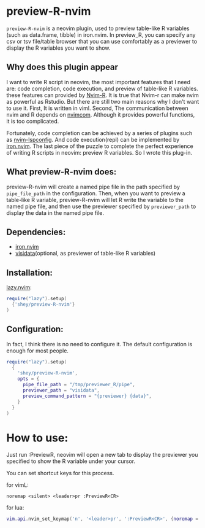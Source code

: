 # preview-R-nvim

`preview-R-nvim` is a neovim plugin, used to preview table-like R variables (such as data.frame, tibble) in iron.nvim. In preview_R, you can specify any csv or tsv file/table browser that you can use comfortably as a previewer to display the R variables you want to show.

## Why does this plugin appear

I want to write R script in neovim, the most important features that I need are: code completion, code execution, and preview of table-like R variables. these features can provided by [Nvim-R](https://github.com/jalvesaq/Nvim-R). It is true that Nvim-r can make nvim as powerful as Rstudio. But there are still two main reasons why I don't want to use it. First, It is written in viml. Second, The communication between nvim and R depends on [nvimcom](https://github.com/jalvesaq/nvimcom). Although it provides powerful functions, it is too complicated.

Fortunately, code completion can be achieved by a series of plugins such as [nvim-lspconfig](https://github.com/neovim/nvim-lspconfig). And code execution(repl) can be implemented by [iron.nvim](https://github.com/Vigemus/iron.nvim). The last piece of the puzzle to complete the perfect experience of writing R scripts in neovim: preview R variables. So I wrote this plug-in.

## What preview-R-nvim does:

preview-R-nvim will create a named pipe file in the path specified by `pipe_file_path` in the configuration. Then, when you want to preview a table-like R variable, preview-R-nvim will let R write the variable to the named pipe file, and then use the previewer specified by `previewer_path` to display the data in the named pipe file.

## Dependencies:

- [iron.nvim](https://github.com/Vigemus/iron.nvim)
- [visidata](https://www.visidata.org/)(optional, as previewer of table-like R variables)

## Installation:

[lazy.nvim](https://github.com/folke/lazy.nvim):
```lua
require("lazy").setup(
  {'shey/preview-R-nvim'}
)
```

## Configuration:

In fact, I think there is no need to configure it. The default configuration is enough for most people.

```lua
require("lazy").setup(
  {
    'shey/preview-R-nvim',
    opts = {
      pipe_file_path = "/tmp/previewer_R/pipe",
      previewer_path = "visidata",
      preview_command_pattern = "{previewer} {data}",
    }
  }
)
```

# How to use:

Just run :PreviewR, neovim will open a new tab to display the previewer you specified to show the R variable under your cursor.

You can set shortcut keys for this process.

for vimL:
```vim
noremap <silent> <leader>pr :PreviewR<CR>
```

for lua:
```lua
vim.api.nvim_set_keymap('n', '<leader>pr', ':PreviewR<CR>', {noremap = true, silent = true})
```
